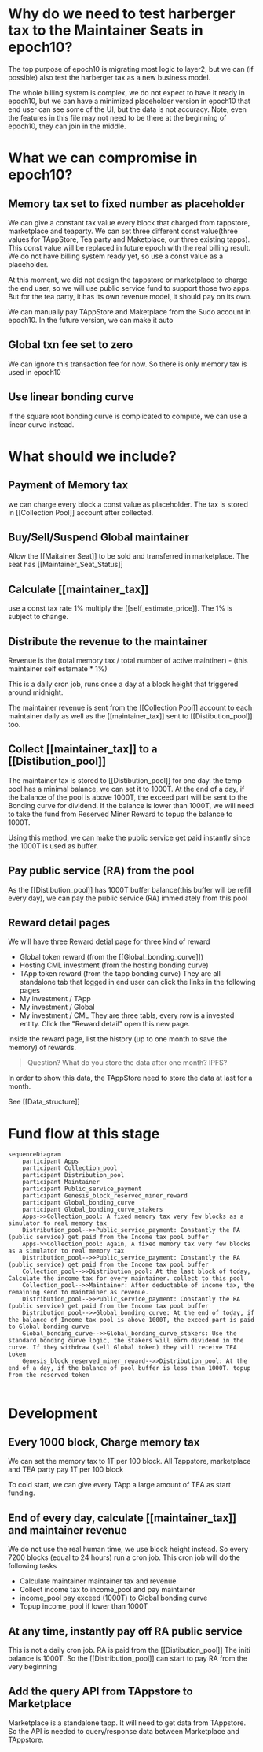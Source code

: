 # Why do we need to test harberger tax to the Maintainer Seats in epoch10?
The top purpose of epoch10 is migrating most logic to layer2, but we can (if possible) also test the harberger tax as a new business model.

The whole billing system is complex, we do not expect to have it ready in epoch10, but we can have a minimized placeholder version in epoch10 that end user can see some of the UI, but the data is not accuracy. Note, even the features in this file may not need to be there at the beginning of epoch10, they can join in the middle.

# What we can compromise in epoch10?
## Memory tax set to fixed number as placeholder
We can give a constant tax value every block that charged from tappstore, marketplace and teaparty. We can set three different const value(three values for TAppStore, Tea party and Maketplace, our three existing tapps). This const value will be replaced in future epoch with the real billing result. We do not have billing system ready yet, so use a const value as a placeholder.

At this moment, we did not design the tappstore or marketplace to charge the end user, so we will use public service fund to support those two apps. But for the tea party, it has its own revenue model, it should pay on its own.

We can manually pay TAppStore and Maketplace from the Sudo account in epoch10. In the future version, we can make it auto
## Global txn fee set to zero
We can ignore this transaction fee for now. So there is only memory tax is used in epoch10

## Use linear bonding curve
If the square root bonding curve is complicated to compute, we can use a linear curve instead.

# What should we include?
## Payment of Memory tax
we can charge every block a const value as placeholder. The tax is stored in [[Collection Pool]] account after collected. 
## Buy/Sell/Suspend Global maintainer
Allow the [[Maitainer Seat]] to be sold and transferred in marketplace. The seat has [[Maintainer_Seat_Status]]
## Calculate [[maintainer_tax]] 
use a const tax rate 1% multiply the [[self_estimate_price]]. The 1% is subject to change.
## Distribute the revenue to the maintainer
Revenue is the (total memory tax / total number of active maintiner) - (this maintainer self estamate * 1%)

This is a daily cron job, runs once a day at a block height that triggered around midnight.

The maintainer revenue is sent from the [[Collection Pool]] account to each maintainer daily as well as the [[maintainer_tax]] sent to [[Distibution_pool]] too.

## Collect [[maintainer_tax]] to a [[Distibution_pool]]
The maintainer tax is stored to [[Distibution_pool]] for one day. 
the temp pool has a minimal balance, we can set it to 1000T. 
At the end of a day, if the balance of the pool is above 1000T, the exceed part will be sent to the Bonding curve for dividend.
If the balance is lower than 1000T, we will need to take the fund from Reserved Miner Reward to topup the balance to 1000T. 

Using this method, we can make the public service get paid instantly since the 1000T is used as buffer.

## Pay public service (RA) from the pool
As the [[Distibution_pool]] has 1000T buffer balance(this buffer will be refill every day), we can pay the public service (RA) immediately from this pool

## Reward detail pages
We will have three Reward detial page for three kind of reward
- Global token reward (from the [[Global_bonding_curve]])
- Hosting CML investment (from the hosting bonding curve)
- TApp token reward (from the tapp bonding curve)
They are all standalone tab that logged in end user can click the links in the following pages
- My investment / TApp
- My investment / Global 
- My investment / CML
They are three tabls, every row is a invested entity. Click the "Reward detail" open this new page.

inside the reward page, list the history (up to one month to save the memory) of rewards.

> Question? What do you store the data after one month? IPFS?

In order to show this data, the TAppStore need to store the data at last for a month.

See [[Data_structure]]
# Fund flow at this stage
```mermaid
sequenceDiagram  
    participant Apps  
    participant Collection_pool  
    participant Distribution_pool
    participant Maintainer
    participant Public_service_payment
    participant Genesis_block_reserved_miner_reward
    participant Global_bonding_curve
    participant Global_bonding_curve_stakers
    Apps->>Collection_pool: A fixed memory tax very few blocks as a simulator to real memory tax
	Distribution_pool-->>Public_service_payment: Constantly the RA (public service) get paid from the Income tax pool buffer
    Apps->>Collection_pool: Again, A fixed memory tax very few blocks as a simulator to real memory tax
	Distribution_pool-->>Public_service_payment: Constantly the RA (public service) get paid from the Income tax pool buffer
    Collection_pool-->>Distribution_pool: At the last block of today, Calculate the income tax for every maintainer. collect to this pool
    Collection_pool-->>Maintainer: After deductable of income tax, the remaining send to maintainer as revenue.
	Distribution_pool-->>Public_service_payment: Constantly the RA (public service) get paid from the Income tax pool buffer
	Distribution_pool-->>Global_bonding_curve: At the end of today, if the balance of Income tax pool is above 1000T, the exceed part is paid to Global bonding curve
	Global_bonding_curve-->>Global_bonding_curve_stakers: Use the standard bonding curve logic, the stakers will earn dividend in the curve. If they withdraw (sell Global token) they will receive TEA token
	Genesis_block_reserved_miner_reward-->>Distribution_pool: At the end of a day, if the balance of pool buffer is less than 1000T. topup from the reserved token
    
```

# Development
## Every 1000 block, Charge memory tax
We can set the memory tax to 1T per 100 block.
All Tappstore, marketplace and TEA party pay 1T per 100 block

To cold start, we can give every TApp a large amount of TEA as start funding.
## End of every day, calculate [[maintainer_tax]]  and maintainer revenue
We do not use the real human time, we use block height instead. So every 7200 blocks (equal to 24 hours) run a cron job. This cron job will do the following tasks
- Calculate maintainer maintainer tax and revenue
- Collect income tax to income_pool and pay maintainer
- income_pool pay exceed (1000T) to Global bonding curve
- Topup income_pool if lower than 1000T
## At any time, instantly pay off RA public service
This is not a daily cron job. RA is paid from the [[Distibution_pool]]
The initi balance is 1000T. So the [[Distribution_pool]] can start to pay RA from the very beginning
## Add the query API from TAppstore to Marketplace 
Marketplace is a standalone tapp. It will need to get data from TAppstore. So the API is needed to query/response data between Marketplace and TAppstore.

